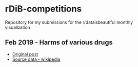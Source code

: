 # rDiB-competitions
Repository for my submissions for the r/dataisbeautiful monthly visualization 

## Feb 2019 - Harms of various drugs
* [Original post](https://www.reddit.com/r/dataisbeautiful/comments/an18kt/battle_dataviz_battle_for_the_month_of_february/)
* [Source data - wikipedia](https://commons.wikimedia.org/wiki/File:Development_of_a_rational_scale_to_assess_the_harm_of_drugs_of_potential_misuse_(physical_harm_and_dependence,_NA_free_means).svg#Data)
